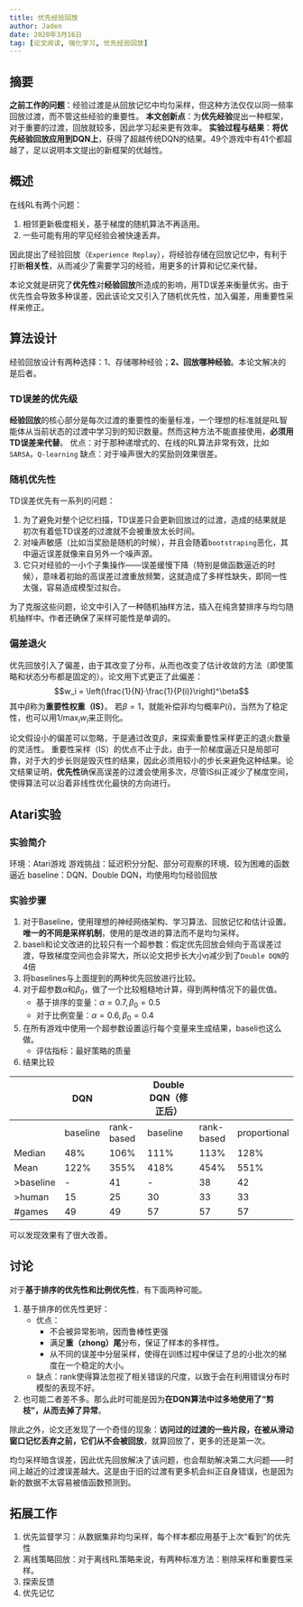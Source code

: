 ```yaml
---
title: 优先经验回放
author: Jaden
date: 2020年3月16日
tag: [论文阅读, 强化学习, 优先经验回放]
---
```

## 摘要
**之前工作的问题**：经验过渡是从回放记忆中均匀采样，但这种方法仅仅以同一频率回放过渡，而不管这些经验的重要性。
**本文创新点**：为**优先经验**提出一种框架，对于重要的过渡，回放就较多，因此学习起来更有效率。
**实验过程与结果**：**将优先经验回放应用到DQN上**，获得了超越传统DQN的结果。49个游戏中有41个都超越了，足以说明本文提出的新框架的优越性。

<!--more-->

## 概述
在线RL有两个问题：
1. 相邻更新极度相关，基于梯度的随机算法不再适用。
2. 一些可能有用的罕见经验会被快速丢弃。

因此提出了经验回放（`Experience Replay`），将经验存储在回放记忆中，有利于打断**相关性**，从而减少了需要学习的经验，用更多的计算和记忆来代替。

本论文就是研究了**优先性**对**经验回放**所造成的影响，用TD误差来衡量优劣。由于优先性会导致多种误差，因此该论文又引入了随机优先性，加入偏差，用重要性采样来修正。

## 算法设计
经验回放设计有两种选择：1、存储哪种经验；**2、回放哪种经验**。本论文解决的是后者。

### TD误差的优先级
**经验回放**的核心部分是每次过渡的重要性的衡量标准，一个理想的标准就是RL智能体从当前状态的过渡中学习到的知识数量。然而这种方法不能直接使用，**必须用TD误差来代替**。
优点：对于那种递增式的、在线的RL算法非常有效，比如`SARSA`，`Q-learning`
缺点：对于噪声很大的奖励则效果很差。

### 随机优先性
TD误差优先有一系列的问题：
1. 为了避免对整个记忆扫描，TD误差只会更新回放过的过渡，造成的结果就是初次有着低TD误差的过渡就不会被重放太长时间。
2. 对噪声敏感（比如当奖励是随机的时候），并且会随着`bootstraping`恶化，其中逼近误差就像来自另外一个噪声源。
3. 它只对经验的一小个子集操作——误差缓慢下降（特别是做函数逼近的时候），意味着初始的高误差过渡重放频繁，这就造成了多样性缺失，即同一性太强，容易造成模型过拟合。

为了克服这些问题，论文中引入了一种随机抽样方法，插入在纯贪婪排序与均匀随机抽样中。作者还确保了采样可能性是单调的。

### 偏差退火
优先回放引入了偏差，由于其改变了分布，从而也改变了估计收敛的方法（即使策略和状态分布都是固定的）。论文用下式更正了此偏差：
$$w_i = \left(\frac{1}{N}·\frac{1}{P(i)}\right)^\beta$$ 其中$\beta$称为**重要性权重（IS）**。
若$\beta=1$，就能补偿非均匀概率$P(i)$，当然为了稳定性，也可以用$1/\max_iw_i$来正则化。

论文假设小的偏差可以忽略，于是通过改变$\beta$，来探索重要性采样更正的退火数量的灵活性。
重要性采样（IS）的优点不止于此，由于一阶梯度逼近只是局部可靠，对于大的步长则是毁灭性的结果，因此必须用较小的步长来避免这种结果。论文结果证明，**优先性**确保高误差的过渡会使用多次，尽管IS纠正减少了梯度空间，使得算法可以沿着非线性优化最快的方向进行。

## Atari实验
### 实验简介
环境：Atari游戏
游戏挑战：延迟积分分配、部分可观察的环境、较为困难的函数逼近
baseline：DQN、Double DQN，均使用均匀经验回放
### 实验步骤
1. 对于Baseline，使用理想的神经网络架构、学习算法、回放记忆和估计设置。**唯一的不同是采样机制**，使用的是改进的算法而不是均匀采样。
2. baseli和论文改进的比较只有一个超参数：假定优先回放会倾向于高误差过渡，导致梯度空间也会非常大，所以论文把步长大小$\eta$减少到了`Double DQN`的4倍
3. 将baselines与上面提到的两种优先回放进行比较。
4. 对于超参数$\alpha$和$\beta_0$，做了一个比较粗糙地计算，得到两种情况下的最优值。
    - 基于排序的变量：$\alpha = 0.7, \beta_0 = 0.5$
    - 对于比例变量：$\alpha = 0.6, \beta_0 = 0.4$
5. 在所有游戏中使用一个超参数设置运行每个变量来生成结果，baseli也这么做。
    - 评估指标：最好策略的质量
6. 结果比较

||DQN||Double DQN（修正后）|||
|---|---|---|---|---|---|
| | baseline |rank-based |baseline| rank-based |proportional|
|Median|48\%|106\%|111\%|113\%|128\%|
|Mean|122\%|355\%|418\%|454\%|551\%|
|>baseline|-|41|-|38|42|
|>human|15|25|30|33|33|
|\#games|49|49|57|57|57|
可以发现效果有了很大改善。

## 讨论
对于**基于排序的优先性和比例优先性**，有下面两种可能。
1. 基于排序的优先性更好：
    - 优点：
        - 不会被异常影响，因而鲁棒性更强
        - 满足**重（zhong）尾**分布，保证了样本的多样性。
        - 从不同的误差中分层采样，使得在训练过程中保证了总的小批次的梯度在一个稳定的大小。
    - 缺点：rank使得算法忽视了相关错误的尺度，以致于会在利用错误分布时模型的表现不好。
2. 也可能二者差不多。那么此时可能是因为**在DQN算法中过多地使用了“剪枝”，从而去掉了异常**。

除此之外，论文还发现了一个奇怪的现象：**访问过的过渡的一些片段，在被从滑动窗口记忆丢弃之前，它们从不会被回放**，就算回放了，更多的还是第一次。

均匀采样暗含误差，因此优先回放解决了该问题，也会帮助解决第二大问题——时间上越近的过渡误差越大。这是由于旧的过渡有更多机会纠正自身错误，也是因为新的数据不太容易被值函数预测到。

## 拓展工作
1. 优先监督学习：从数据集非均匀采样，每个样本都应用基于上次“看到”的优先性
2. 离线策略回放：对于离线RL策略来说，有两种标准方法：剔除采样和重要性采样。
3. 探索反馈
4. 优先记忆
